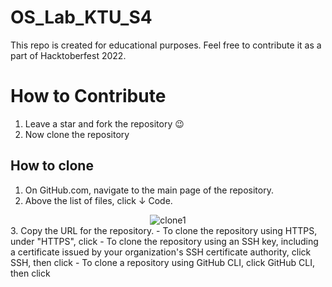 # OS_Lab_KTU_S4

This repo is created for educational purposes. Feel free to contribute it as a part of Hacktoberfest 2022.

# How to Contribute

1. Leave a star and fork the repository :wink:
2. Now clone the repository 



## How to clone

1. On GitHub.com, navigate to the main page of the repository.
2. Above the list of files, click  &#8595; Code. 
<div align="center">
  <img src="https://docs.github.com/assets/cb-20363/images/help/repository/code-button.png" alt="clone1" />
</div>
3. Copy the URL for the repository.
- To clone the repository using HTTPS, under "HTTPS", click 
- To clone the repository using an SSH key, including a certificate issued by your organization's SSH certificate authority, click SSH, then click
- To clone a repository using GitHub CLI, click GitHub CLI, then click
